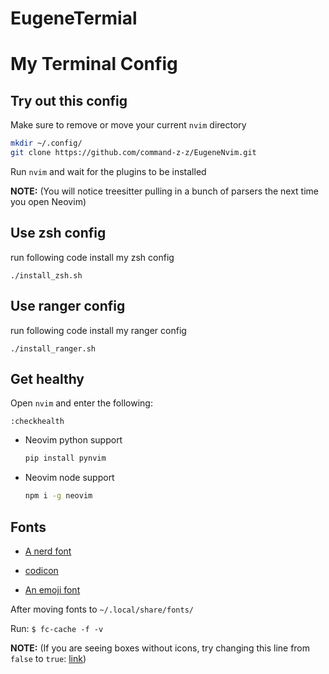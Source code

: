 # EugeneTermial

# My Terminal Config

## Try out this config

Make sure to remove or move your current `nvim` directory

```sh
mkdir ~/.config/
git clone https://github.com/command-z-z/EugeneNvim.git
```

Run `nvim` and wait for the plugins to be installed

**NOTE:** (You will notice treesitter pulling in a bunch of parsers the next time you open Neovim)

## Use zsh config

run following code install my zsh config

```
./install_zsh.sh

```

## Use ranger config

run following code install my ranger config

```
./install_ranger.sh

```

## Get healthy

Open `nvim` and enter the following:

```
:checkhealth
```


- Neovim python support

  ```sh
  pip install pynvim
  ```

- Neovim node support

  ```sh
  npm i -g neovim
  ```

## Fonts

- [A nerd font](https://github.com/ryanoasis/nerd-fonts)

- [codicon](https://github.com/microsoft/vscode-codicons/raw/main/dist/codicon.ttf)
- [An emoji font](https://github.com/googlefonts/noto-emoji/blob/main/fonts/NotoColorEmoji.ttf)

After moving fonts to `~/.local/share/fonts/`

Run: `$ fc-cache -f -v`

**NOTE:** (If you are seeing boxes without icons, try changing this line from `false` to `true`: [link](https://github.com/ChristianChiarulli/nvim/blob/ac41efa237caf3a498077df19a3f31ca4b35caf3/lua/user/icons.lua#L5))

